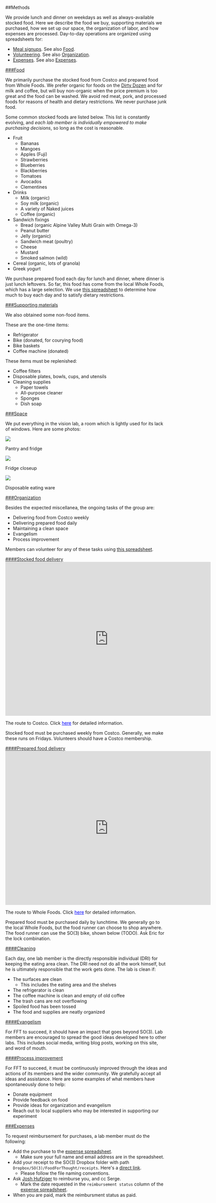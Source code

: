 ##Methods

We provide lunch and dinner on weekdays as well as always-available stocked food.
Here we describe the food we buy, supporting materials we purchased, how we set up our space, the organization of labor, and how expenses are processed.
Day-to-day operations are organized using spreadsheets for:

* [Meal signups](https://docs.google.com/spreadsheet/ccc?key=0Ahunb86VoFSEdHlaTlZLWmdLZHh3LThMa2xRcG1jcEE&usp=sharing).
See also [Food](#food).
* [Volunteering](https://docs.google.com/spreadsheet/ccc?key=0Ahunb86VoFSEdHJjb0ZJbExKeFBFaVViOXZOczdRSmc&usp=sharing).
See also [Organization](#organization).
* [Expenses](https://docs.google.com/spreadsheet/ccc?key=0Ahunb86VoFSEdEhyaEs2YjZTVTJZeHpENnE0VDJ4bWc#gid=0).
See also [Expenses](#expenses).

<a id="food" href="#food" class="nameTag">
###Food
</a>

We primarily purchase the stocked food from Costco and prepared food from Whole Foods.
We prefer organic for foods on the [Dirty Dozen](http://www.ewg.org/foodnews/summary.php) and for milk and coffee, but will buy non-organic when the price premium is too great and the food can be washed.
We avoid red meat, pork, and processed foods for reasons of health and dietary restrictions.
We never purchase junk food.

Some common stocked foods are listed below.
This list is constantly evolving, and <em>each lab member is individually empowered to make purchasing decisions</em>, so long as the cost is reasonable.

* Fruit
	* Bananas
	* Mangoes
	* Apples (Fuji)
	* Strawberries
	* Blueberries
	* Blackberries
	* Tomatoes
	* Avocados
	* Clementines
* Drinks
	* Milk (organic)
	* Soy milk (organic)
	* A variety of Naked juices
	* Coffee (organic)
* Sandwich fixings
	* Bread (organic Alpine Valley Multi Grain with Omega-3)
	* Peanut butter
	* Jelly (organic)
	* Sandwich meat (poultry)
	* Cheese
	* Mustard
	* Smoked salmon (wild)
* Cereal (organic, lots of granola)
* Greek yogurt

We purchase prepared food each day for lunch and dinner, where dinner is just lunch leftovers.
So far, this food has come from the local Whole Foods, which has a large selection.
We use [this spreadsheet](https://docs.google.com/spreadsheet/ccc?key=0Ahunb86VoFSEdHlaTlZLWmdLZHh3LThMa2xRcG1jcEE&usp=sharing) to determine how much to buy each day and to satisfy dietary restrictions.

<a id="supportingMaterials" href="#supportingMaterials" class="nameTag">
###Supporting materials
</a>

We also obtained some non-food items.

These are the one-time items:

* Refrigerator
* Bike (donated, for courying food)
* Bike baskets
* Coffee machine (donated)

These items must be replenished:

* Coffee filters
* Disposable plates, bowls, cups, and utensils
* Cleaning supplies
	* Paper towels
	* All-purpose cleaner
	* Sponges
	* Dish soap

<a id="space" href="#space" class="nameTag">
###Space
</a>

We put everything in the vision lab, a room which is lightly used for its lack of windows.
Here are some photos:

<div class="row">
  <div class="span4">
    <div class="fullImage">
      <a href="/assets/images/blog/stocked_food.jpg"> 
      	<img src="/assets/images/blog/stocked_food.jpg">
      </a>
      <p>Pantry and fridge</p>
    </div>
  </div>
  <div class="span4">
    <div class="fullImage">
      <a href="/assets/images/fridge_closeup.jpg"> 
      	<img src="/assets/images/fridge_closeup.jpg">
      </a>
      <p>Fridge closeup</p>
    </div>
  </div>
  <div class="span4">
    <div class="fullImage">
      <a href="/assets/images/disposable_plates.jpg"> 
      	<img src="/assets/images/disposable_plates.jpg">
      </a>
      <p>Disposable eating ware</p>
    </div>
  </div>
</div>

<a id="organization" href="#organization" class="nameTag">
###Organization
</a>

Besides the expected miscellanea, the ongoing tasks of the group are:

* Delivering food from Costco weekly
* Delivering prepared food daily
* Maintaining a clean space
* Evangelism
* Process improvement

Members can volunteer for any of these tasks using [this spreadsheet](https://docs.google.com/spreadsheet/ccc?key=0Ahunb86VoFSEdHJjb0ZJbExKeFBFaVViOXZOczdRSmc#gid=0).

<a id="stockedFoodDelivery" href="#stockedFoodDelivery" class="nameTag">
####Stocked food delivery
</a>

<div class="fullImage">
<iframe width="640" height="480" frameborder="0" scrolling="no" marginheight="0" marginwidth="0" src="http://maps.google.com/maps?f=d&amp;source=s_d&amp;saddr=32.882975,-117.234263&amp;daddr=Costco+Morena,+Morena+Boulevard,+San+Diego,+CA&amp;hl=en&amp;geocode=FR_B9QEdqSUD-Q%3BFX3V9AEdDkoD-SEaiY3iA5wm9CmdZ4jDqQHcgDEaiY3iA5wm9A&amp;aq=1&amp;oq=costco&amp;sll=32.85258,-117.226827&amp;sspn=0.067778,0.049696&amp;mra=ltm&amp;ie=UTF8&amp;t=m&amp;ll=32.844404,-117.224464&amp;spn=0.138452,0.219727&amp;z=12&amp;output=embed"></iframe>
<p>
	The route to Costco. Click <a href="http://maps.google.com/maps?f=d&amp;source=embed&amp;saddr=32.882975,-117.234263&amp;daddr=Costco+Morena,+Morena+Boulevard,+San+Diego,+CA&amp;hl=en&amp;geocode=FR_B9QEdqSUD-Q%3BFX3V9AEdDkoD-SEaiY3iA5wm9CmdZ4jDqQHcgDEaiY3iA5wm9A&amp;aq=1&amp;oq=costco&amp;sll=32.85258,-117.226827&amp;sspn=0.067778,0.049696&amp;mra=ltm&amp;ie=UTF8&amp;t=m&amp;ll=32.844404,-117.224464&amp;spn=0.138452,0.219727&amp;z=12" style="color:#0000FF;text-align:left">here</a> for detailed information.
</p>
</div>

Stocked food must be purchased weekly from Costco.
Generally, we make these runs on Fridays.
Volunteers should have a Costco membership.

<a id="preparedFoodDelivery" href="#preparedFoodDelivery" class="nameTag">
####Prepared food delivery
</a>

<div class="fullImage">
<iframe width="640" height="480" frameborder="0" scrolling="no" marginheight="0" marginwidth="0" src="http://maps.google.com/maps?f=d&amp;source=s_d&amp;saddr=32.882975,-117.234263&amp;daddr=Whole+Foods+Market,+Villa+La+Jolla+Drive,+La+Jolla,+CA&amp;hl=en&amp;geocode=FR_B9QEdqSUD-Q%3BFZaJ9QEdMDMD-SF1Rq1izp7N2CmxktXqzQbcgDF1Rq1izp7N2A&amp;sll=32.875857,-117.233584&amp;sspn=0.01694,0.012424&amp;dirflg=w&amp;mra=ltm&amp;ie=UTF8&amp;t=m&amp;ll=32.875875,-117.233605&amp;spn=0.0173,0.027466&amp;z=15&amp;output=embed"></iframe>
<p>
	The route to Whole Foods.
    Click <a href="http://maps.google.com/maps?f=d&amp;source=embed&amp;saddr=32.882975,-117.234263&amp;daddr=Whole+Foods+Market,+Villa+La+Jolla+Drive,+La+Jolla,+CA&amp;hl=en&amp;geocode=FR_B9QEdqSUD-Q%3BFZaJ9QEdMDMD-SF1Rq1izp7N2CmxktXqzQbcgDF1Rq1izp7N2A&amp;sll=32.875857,-117.233584&amp;sspn=0.01694,0.012424&amp;dirflg=w&amp;mra=ltm&amp;ie=UTF8&amp;t=m&amp;ll=32.875875,-117.233605&amp;spn=0.0173,0.027466&amp;z=15" style="color:#0000FF;text-align:left">here</a> for detailed information.
</p>
</div>

Prepared food must be purchased daily by lunchtime.
We generally go to the local Whole Foods, but the food runner can choose to shop anywhere.
The food runner can use the SO(3) bike, shown below (TODO).
Ask Eric for the lock combination.

<a id="cleaning" href="#cleaning" class="nameTag">
####Cleaning
</a>

Each day, one lab member is the directly responsible individual (DRI) for keeping the eating area clean.
The DRI need not do all the work himself, but he is ultimately responsible that the work gets done.
The lab is clean if:

* The surfaces are clean
	* This includes the eating area and the shelves
* The refrigerator is clean
* The coffee machine is clean and empty of old coffee
* The trash cans are not overflowing
* Spoiled food has been tossed
* The food and supplies are neatly organized

<a id="evangelism" href="#evangelism" class="nameTag">
####Evangelism
</a>

For FFT to succeed, it should have an impact that goes beyond SO(3).
Lab members are encouraged to spread the good ideas developed here to other labs.
This includes social media, writing blog posts, working on this site, and word of mouth.

<a id="processImprovement" href="#processImprovement" class="nameTag">
####Process improvement
</a>

For FFT to succeed, it must be continuously improved through the ideas and actions of its members and the wider community.
We gratefully accept all ideas and assistance.
Here are some examples of what members have spontaneously done to help:

* Donate equipment
* Provide feedback on food
* Provide ideas for organization and evangelism
* Reach out to local suppliers who may be interested in supporting our experiment

<a id="expenses" href="#expenses" class="nameTag">
###Expenses
</a>

To request reimbursement for purchases, a lab member must do the following:

* Add the purchase to the [expense spreadsheet](https://docs.google.com/spreadsheet/ccc?key=0Ahunb86VoFSEdEhyaEs2YjZTVTJZeHpENnE0VDJ4bWc#gid=0).
	* Make sure your full name and email address are in the spreadsheet.
* Add your receipt to the SO(3) Dropbox folder with path `Dropbox/SO(3)/FoodForThought/receipts`. Here's a [direct link](https://www.dropbox.com/sh/s1btw8o7pasm4o8/356_N6Q7W2).
	* Please follow the file naming conventions.
* Ask <a href="mailto:jhufziger@eng.ucsd.edu">Josh Hufziger</a> to reimburse you, and cc Serge.
	* Mark the date requested in the `reimbursement status` column of the [expense spreadsheet](https://docs.google.com/spreadsheet/ccc?key=0Ahunb86VoFSEdEhyaEs2YjZTVTJZeHpENnE0VDJ4bWc#gid=0).
* When you are paid, mark the reimbursment status as paid. 